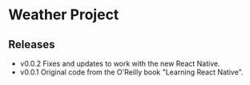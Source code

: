 # Weather Project

## Releases

- v0.0.2 Fixes and updates to work with the new React Native.
- v0.0.1 Original code from the O'Reilly book "Learning React Native".

